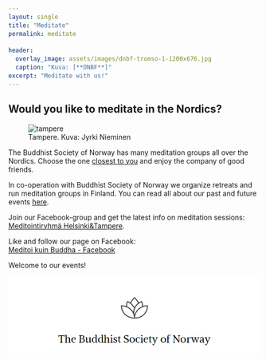 ```yaml
---
layout: single
title: "Meditate"
permalink: meditate

header:
  overlay_image: assets/images/dnbf-tromso-1-1200x676.jpg
  caption: "Kuva: [**DNBF**]"
excerpt: "Meditate with us!"
---
```

<h2>Would you like to meditate in the Nordics?</h2>

<figure>
<img src="assets/images/jyrki-nieminen-5zLhWqntDQA-unsplash.jpg" alt="tampere">
  <figcaption>Tampere. Kuva: Jyrki Nieminen</figcaption>
</figure>

The Buddhist Society of Norway has many meditation groups all over the Nordics. Choose the one <a href="https://dnbf.org/en/groups/">closest to you</a> and enjoy the company of good friends.

In co-operation with Buddhist Society of Norway we organize retreats and run meditation groups in Finland.
You can read all about our past and future events <a href="https://meditoikuinbuddha.fi/categories/announcements/">here</a>.

Join our Facebook-group and get the latest info on meditation sessions:<br> <a href="https://www.facebook.com/groups/416251517754820">Meditointiryhmä Helsinki&Tampere</a>.<br>

Like and follow our page on Facebook:<br> <a href="https://www.facebook.com/profile.php?id=61555870603768">Meditoi kuin Buddha - Facebook</a>

Welcome to our events!

<a href="https://dnbf.org/en">
<img src="assets/images/buddhistsocietyofnorway.png" alt="buddhistsocietyofnorway">
</a>
